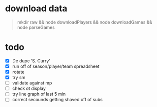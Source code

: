 # download data

> mkdir raw && node downloadPlayers && node downloadGames && node parseGames

# todo

-[x] De dupe 'S. Curry'
-[x] run off of season/player/team spreadsheet
-[x] rotate 
-[x] try sm
-[ ] validate against mp
-[ ] check ot display
-[ ] try line graph of last 5 min
-[ ] correct secounds getting shaved off of subs